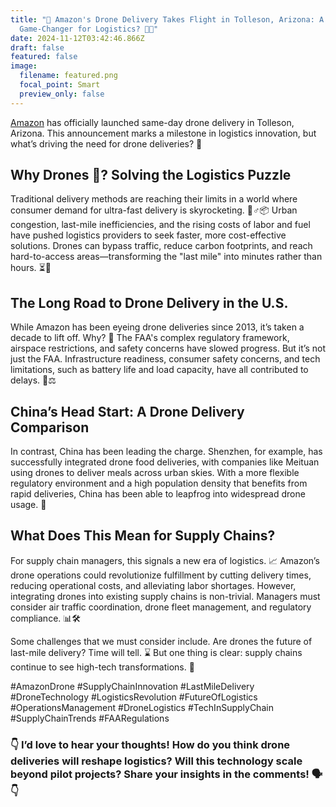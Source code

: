 ```yaml
---
title: "🚁 Amazon's Drone Delivery Takes Flight in Tolleson, Arizona: A
  Game-Changer for Logistics? 🚚🚚"
date: 2024-11-12T03:42:46.866Z
draft: false
featured: false
image:
  filename: featured.png
  focal_point: Smart
  preview_only: false
---
```

<!--StartFragment-->

[Amazon](https://www.linkedin.com/company/amazon/) has officially launched same-day drone delivery in Tolleson, Arizona. This announcement marks a milestone in logistics innovation, but what’s driving the need for drone deliveries? 🤔

## Why Drones 🚁? Solving the Logistics Puzzle

Traditional delivery methods are reaching their limits in a world where consumer demand for ultra-fast delivery is skyrocketing. 🏃♂️📦 Urban congestion, last-mile inefficiencies, and the rising costs of labor and fuel have pushed logistics providers to seek faster, more cost-effective solutions. Drones can bypass traffic, reduce carbon footprints, and reach hard-to-access areas—transforming the "last mile" into minutes rather than hours. ⏳🌿

## The Long Road to Drone Delivery in the U.S.

While Amazon has been eyeing drone deliveries since 2013, it’s taken a decade to lift off. Why? 🚦 The FAA's complex regulatory framework, airspace restrictions, and safety concerns have slowed progress. But it’s not just the FAA. Infrastructure readiness, consumer safety concerns, and tech limitations, such as battery life and load capacity, have all contributed to delays. 🛑⚖️

## China’s Head Start: A Drone Delivery Comparison

In contrast, China has been leading the charge. Shenzhen, for example, has successfully integrated drone food deliveries, with companies like Meituan using drones to deliver meals across urban skies. With a more flexible regulatory environment and a high population density that benefits from rapid deliveries, China has been able to leapfrog into widespread drone usage. 🚀

## What Does This Mean for Supply Chains?

For supply chain managers, this signals a new era of logistics. 📈 Amazon’s drone operations could revolutionize fulfillment by cutting delivery times, reducing operational costs, and alleviating labor shortages. However, integrating drones into existing supply chains is non-trivial. Managers must consider air traffic coordination, drone fleet management, and regulatory compliance. 📊🛠️

Some challenges that we must consider include. Are drones the future of last-mile delivery? Time will tell. ⌛ But one thing is clear: supply chains continue to see high-tech transformations. 🔄

\#AmazonDrone #SupplyChainInnovation #LastMileDelivery #DroneTechnology #LogisticsRevolution #FutureOfLogistics #OperationsManagement #DroneLogistics #TechInSupplyChain #SupplyChainTrends #FAARegulations

### 👇 I’d love to hear your thoughts! How do you think drone deliveries will reshape logistics? Will this technology scale beyond pilot projects? Share your insights in the comments! 🗣️👇

<!--EndFragment-->